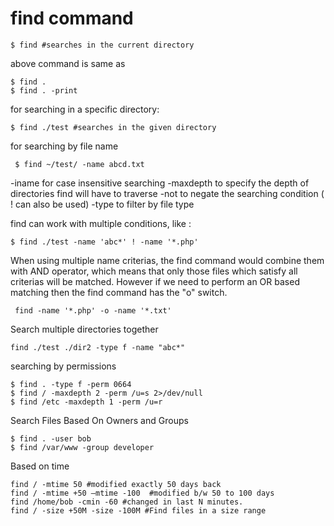 **find command**
============
    $ find #searches in the current directory
    
   above command is same as 

    $ find .
    $ find . -print
for searching in a specific directory:    

    $ find ./test #searches in the given directory
for searching by file name

     $ find ~/test/ -name abcd.txt
-iname for case insensitive searching
-maxdepth to specify the depth of directories find will have to traverse
-not to negate the searching condition ( ! can also be used)
-type to filter by file type

find can work with multiple conditions, like : 

    $ find ./test -name 'abc*' ! -name '*.php'

When using multiple name criterias, the find command would combine them with AND operator, which means that only those files which satisfy all criterias will be matched. However if we need to perform an OR based matching then the find command has the "o" switch.

     find -name '*.php' -o -name '*.txt'

Search multiple directories together

    find ./test ./dir2 -type f -name "abc*"

searching by permissions

    $ find . -type f -perm 0664
    $ find / -maxdepth 2 -perm /u=s 2>/dev/null
    $ find /etc -maxdepth 1 -perm /u=r

Search Files Based On Owners and Groups

    $ find . -user bob
    $ find /var/www -group developer
Based on time

    find / -mtime 50 #modified exactly 50 days back
    find / -mtime +50 –mtime -100  #modified b/w 50 to 100 days
    find /home/bob -cmin -60 #changed in last N minutes.
    find / -size +50M -size -100M #Find files in a size range